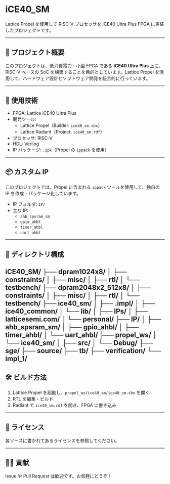 # iCE40_SM

Lattice Propel を使用して RISC-V プロセッサを iCE40 Ultra Plus FPGA に実装したプロジェクトです。

---

## 🚀 プロジェクト概要

このプロジェクトは、低消費電力・小型 FPGA である **iCE40 Ultra Plus** 上に、RISC-V ベースの SoC を構築することを目的としています。Lattice Propel を活用して、ハードウェア設計とソフトウェア開発を統合的に行っています。

---

## 🔧 使用技術

- FPGA: Lattice iCE40 Ultra Plus  
- 開発ツール:
  - Lattice Propel（Builder: `ice40_sm.sbx`）
  - Lattice Radiant（Project: `ice40_sm.rdf`）
- プロセッサ: RISC-V  
- HDL: Verilog  
- IP パッケージ: `.ipk`（Propel の `ippack` を使用）

---

## 📦 カスタム IP

このプロジェクトでは、Propel に含まれる `ippack` ツールを使用して、独自の IP を作成・パッケージ化しています。

- IP フォルダ: `IP/`
- 主な IP:
  - `ahb_spsram_sm`
  - `gpio_ahbl`
  - `timer_ahbl`
  - `uart_ahbl`

---

## 📁 ディレクトリ構成

iCE40_SM/
├── dpram1024x8/
│   ├── constraints/
│   ├── misc/
│   ├── rtl/
│   └── testbench/
├── dpram2048x2_512x8/
│   ├── constraints/
│   ├── misc/
│   ├── rtl/
│   └── testbench/
├── ice40_sm/
│   ├── .impl/
│   ├── ice40_common/
│   └── lib/
│       ├── IPs/
│       ├── latticesemi.com/
│       └── personal/
├── IP/
│   ├── ahb_spsram_sm/
│   ├── gpio_ahbl/
│   ├── timer_ahbl/
│   └── uart_ahbl/
├── propel_ws/
│   └── ice40_sm/
│       ├── src/
│       └── Debug/
├── sge/
├── source/
├── tb/
├── verification/
└── impl_1/
---

## 🛠️ ビルド方法

1. Lattice Propel を起動し、`propel_ws/ice40_sm/ice40_sm.sbx` を開く  
2. RTL を編集・ビルド  
3. Radiant で `ice40_sm.rdf` を開き、FPGA に書き込み

---
## 📄 ライセンス

各ソースに書かれてあるライセンスを参照してください。

---

## 🙋‍♂️ 貢献

Issue や Pull Request は歓迎です。お気軽にどうぞ！
